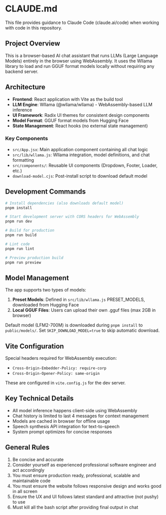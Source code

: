 # CLAUDE.md

This file provides guidance to Claude Code (claude.ai/code) when working with code in this repository.

## Project Overview

This is a browser-based AI chat assistant that runs LLMs (Large Language Models) entirely in the browser using WebAssembly. It uses the Wllama library to load and run GGUF format models locally without requiring any backend server.

## Architecture

- **Frontend**: React application with Vite as the build tool
- **LLM Engine**: Wllama (@wllama/wllama) - WebAssembly-based LLM inference
- **UI Framework**: Radix UI themes for consistent design components
- **Model Format**: GGUF format models from Hugging Face
- **State Management**: React hooks (no external state management)

### Key Components

- `src/App.jsx`: Main application component containing all chat logic
- `src/lib/wllama.js`: Wllama integration, model definitions, and chat formatting
- `src/components/`: Reusable UI components (Dropdown, Footer, Loader, etc.)
- `download-model.cjs`: Post-install script to download default model

## Development Commands

```bash
# Install dependencies (also downloads default model)
pnpm install

# Start development server with CORS headers for WebAssembly
pnpm run dev

# Build for production
pnpm run build

# Lint code
pnpm run lint

# Preview production build
pnpm run preview
```

## Model Management

The app supports two types of models:
1. **Preset Models**: Defined in `src/lib/wllama.js` PRESET_MODELS, downloaded from Hugging Face
2. **Local GGUF Files**: Users can upload their own .gguf files (max 2GB in browser)

Default model (LFM2-700M) is downloaded during `pnpm install` to `public/models/`. Set `SKIP_DOWNLOAD_MODEL=true` to skip automatic download.

## Vite Configuration

Special headers required for WebAssembly execution:
- `Cross-Origin-Embedder-Policy: require-corp`
- `Cross-Origin-Opener-Policy: same-origin`

These are configured in `vite.config.js` for the dev server.

## Key Technical Details

- All model inference happens client-side using WebAssembly
- Chat history is limited to last 4 messages for context management
- Models are cached in browser for offline usage
- Speech synthesis API integration for text-to-speech
- System prompt optimizes for concise responses


## General Rules
1. Be concise and accurate
2. Consider yourself as experienced professional software engineer and act accordingly
3. You must ensure production ready, professional, scalable and maintainable code
4. You must ensure the website follows responsive design and works good in all screen
5. Ensure the UX and UI follows latest standard and attractive (not pushy) to use
6. Must kill all the bash script after providing final output in chat